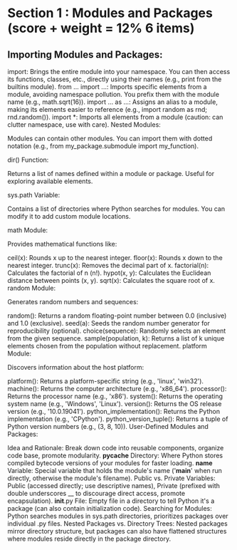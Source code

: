 # Section 1 : Modules and Packages (score + weight = 12%  6 items)

## Importing Modules and Packages:

import: Brings the entire module into your namespace. You can then access its functions, classes, etc., directly using their names (e.g., print from the builtins module).
from ... import ...: Imports specific elements from a module, avoiding namespace pollution. You prefix them with the module name (e.g., math.sqrt(16)).
import ... as ...: Assigns an alias to a module, making its elements easier to reference (e.g., import random as rnd; rnd.random()).
import *: Imports all elements from a module (caution: can clutter namespace, use with care).
Nested Modules:

Modules can contain other modules. You can import them with dotted notation (e.g., from my_package.submodule import my_function).

dir() Function:

Returns a list of names defined within a module or package. Useful for exploring available elements.

sys.path Variable:

Contains a list of directories where Python searches for modules. You can modify it to add custom module locations.

math Module:

Provides mathematical functions like:

ceil(x): Rounds x up to the nearest integer.
floor(x): Rounds x down to the nearest integer.
trunc(x): Removes the decimal part of x.
factorial(n): Calculates the factorial of n (n!).
hypot(x, y): Calculates the Euclidean distance between points (x, y).
sqrt(x): Calculates the square root of x.
random Module:

Generates random numbers and sequences:

random(): Returns a random floating-point number between 0.0 (inclusive) and 1.0 (exclusive).
seed(a): Seeds the random number generator for reproducibility (optional).
choice(sequence): Randomly selects an element from the given sequence.
sample(population, k): Returns a list of k unique elements chosen from the population without replacement.
platform Module:

Discovers information about the host platform:

platform(): Returns a platform-specific string (e.g., 'linux', 'win32').
machine(): Returns the computer architecture (e.g., 'x86_64').
processor(): Returns the processor name (e.g., 'x86').
system(): Returns the operating system name (e.g., 'Windows', 'Linux').
version(): Returns the OS release version (e.g., '10.0.19041').
python_implementation(): Returns the Python implementation (e.g., 'CPython').
python_version_tuple(): Returns a tuple of Python version numbers (e.g., (3, 8, 10)).
User-Defined Modules and Packages:

Idea and Rationale: Break down code into reusable components, organize code base, promote modularity.
__pycache__ Directory: Where Python stores compiled bytecode versions of your modules for faster loading.
__name__ Variable: Special variable that holds the module's name ('__main__' when run directly, otherwise the module's filename).
Public vs. Private Variables: Public (accessed directly; use descriptive names), Private (prefixed with double underscores __ to discourage direct access, promote encapsulation).
__init__.py File: Empty file in a directory to tell Python it's a package (can also contain initialization code).
Searching for Modules: Python searches modules in sys.path directories, prioritizes packages over individual .py files.
Nested Packages vs. Directory Trees: Nested packages mirror directory structure, but packages can also have flattened structures where modules reside directly in the package directory.

